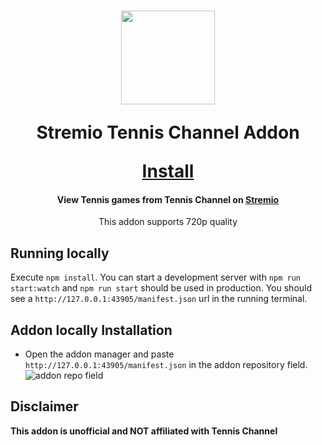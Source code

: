 <h1 align="center">
  <img width="150" src="https://i.pinimg.com/originals/34/85/8c/34858c396585f2f36851cca0db1c7da1.png" />
  <p>Stremio Tennis Channel Addon</p>
  <a href="https://stremio-tennis-channel-addon.vercel.app/" target="_blank">Install<a>
</h1>

<h4 align="center">View Tennis games from Tennis Channel on <a href="https://www.stremio.com/" target="_blank">Stremio</a></h4>
<p align="center">This addon supports 720p quality</p>

## Running locally
Execute `npm install`. 
You can start a development server with `npm run start:watch` and `npm run start` should be used in production.
You should see a `http://127.0.0.1:43905/manifest.json` url in the running terminal.

## Addon locally Installation
* Open the addon manager and paste `http://127.0.0.1:43905/manifest.json` in the addon repository field.<br>
![addon repo field](https://i.imgur.com/RODMkww.png)

## Disclaimer
**This addon is unofficial and NOT affiliated with Tennis Channel**
